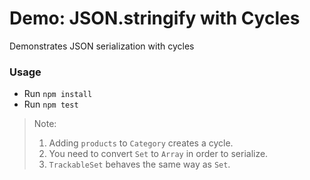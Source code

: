 # Demo: JSON.stringify with Cycles

Demonstrates JSON serialization with cycles

### Usage

- Run `npm install`
- Run `npm test`

> Note:  
> 1. Adding `products` to `Category` creates a cycle.  
> 2. You need to convert `Set` to `Array` in order to serialize.  
> 3. `TrackableSet` behaves the same way as `Set`.
